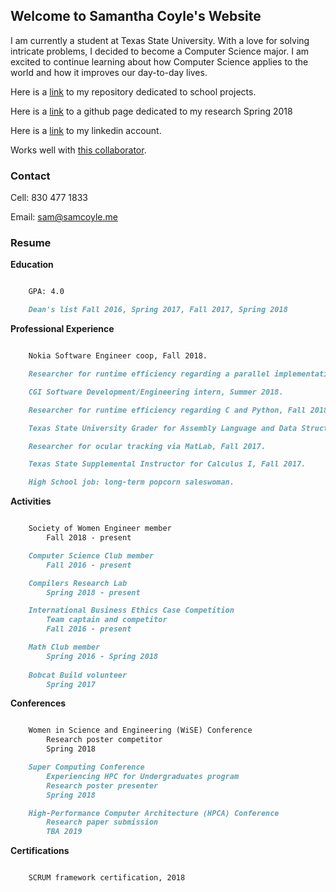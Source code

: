 ## Welcome to Samantha Coyle's Website

I am currently a student at Texas State University. With a love for solving intricate problems, I decided to become a Computer Science major. I am excited to continue learning about how Computer Science applies to the world and how it improves our day-to-day lives.

Here is a [link](https://github.com/sicoyle/txstcs) to my repository dedicated to school projects.

Here is a [link](http://samcoyle.me/Research/) to a github page dedicated to my research Spring 2018

Here is a [link](https://www.linkedin.com/in/samantha-coyle-a038b414a/) to my linkedin account.

Works well with [this collaborator](http://www.cassiecoyle.me).

### Contact

Cell: 830 477 1833

Email: sam@samcoyle.me

### Resume

<strong>Education</strong>

```markdown

	GPA: 4.0

	Dean's list Fall 2016, Spring 2017, Fall 2017, Spring 2018

```

<strong>Professional Experience</strong>

```markdown

	Nokia Software Engineer coop, Fall 2018.

	Researcher for runtime efficiency regarding a parallel implementation of Dijkstra's algorithm, Fall 2018.

	CGI Software Development/Engineering intern, Summer 2018.

	Researcher for runtime efficiency regarding C and Python, Fall 2018.

	Texas State University Grader for Assembly Language and Data Structures, Spring 2018.

	Researcher for ocular tracking via MatLab, Fall 2017.

	Texas State Supplemental Instructor for Calculus I, Fall 2017.

	High School job: long-term popcorn saleswoman.

```

<strong>Activities</strong>

```markdown

	Society of Women Engineer member
		Fall 2018 - present

	Computer Science Club member
		Fall 2016 - present

	Compilers Research Lab
		Spring 2018 - present

	International Business Ethics Case Competition
		Team captain and competitor
		Fall 2016 - present

	Math Club member
		Spring 2016 - Spring 2018
	
	Bobcat Build volunteer
		Spring 2017

```

<strong>Conferences</strong>

```markdown

	Women in Science and Engineering (WiSE) Conference
		Research poster competitor
		Spring 2018

	Super Computing Conference
		Experiencing HPC for Undergraduates program
		Research poster presenter
		Spring 2018

	High-Performance Computer Architecture (HPCA) Conference
		Research paper submission
		TBA 2019

```

<strong>Certifications</strong>

```markdown

	SCRUM framework certification, 2018

```

